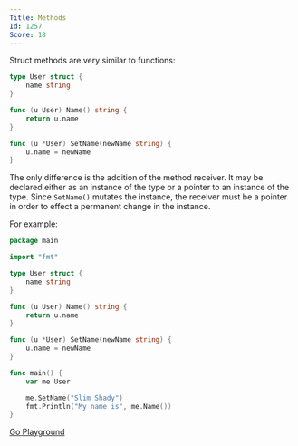 ```yaml
---
Title: Methods
Id: 1257
Score: 18
---
```

Struct methods are very similar to functions:

```go
type User struct {
    name string
}

func (u User) Name() string {
    return u.name
}

func (u *User) SetName(newName string) {
    u.name = newName
}
```

The only difference is the addition of the method receiver. It may be declared either as an instance of the type or a pointer to an instance of the type. Since `SetName()` mutates the instance, the receiver must be a pointer in order to effect a permanent change in the instance.

For example:

```go
package main

import "fmt"

type User struct {
    name string
}

func (u User) Name() string {
    return u.name
}

func (u *User) SetName(newName string) {
    u.name = newName
}

func main() {
    var me User

    me.SetName("Slim Shady")
    fmt.Println("My name is", me.Name())
}
```

[Go Playground](https://play.golang.org/p/I5e3yOaRcI)

